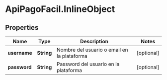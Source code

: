 # ApiPagoFacil.InlineObject

## Properties

Name | Type | Description | Notes
------------ | ------------- | ------------- | -------------
**username** | **String** | Nombre del usuario o email en la plataforma | [optional] 
**password** | **String** | Password del usuario en la plataforma | [optional] 


